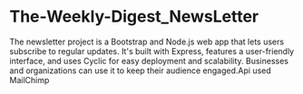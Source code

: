 # The-Weekly-Digest_NewsLetter
The newsletter project is a Bootstrap and Node.js web app that lets users subscribe to regular updates. It's built with Express, features a user-friendly interface, and uses Cyclic for easy deployment and scalability. Businesses and organizations can use it to keep their audience engaged.Api used MailChimp
